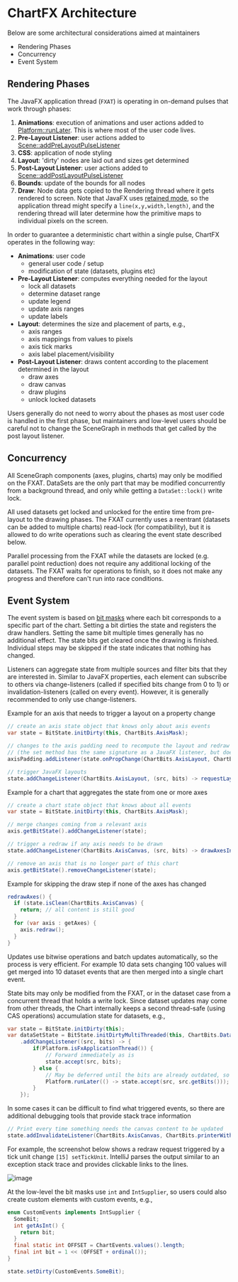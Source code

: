 # ChartFX Architecture

Below are some architectural considerations aimed at maintainers

* Rendering Phases
* Concurrency
* Event System

## Rendering Phases

The JavaFX application thread (`FXAT`) is operating in on-demand pulses that work through phases:

1) **Animations**: execution of animations and user actions added to [Platform::runLater](https://docs.oracle.com/javase/8/javafx/api/javafx/application/Platform.html#runLater-java.lang.Runnable-). This is where most of the user code lives.
2) **Pre-Layout Listener**: user actions added to [Scene::addPreLayoutPulseListener](https://docs.oracle.com/javase%2F9%2Fdocs%2Fapi%2F%2F/javafx/scene/Scene.html#addPreLayoutPulseListener-java.lang.Runnable-)
3) **CSS**: application of node styling
4) **Layout**: 'dirty' nodes are laid out and sizes get determined
5) **Post-Layout Listener**: user actions added to [Scene::addPostLayoutPulseListener](https://docs.oracle.com/javase%2F9%2Fdocs%2Fapi%2F%2F/javafx/scene/Scene.html#addPostLayoutPulseListener-java.lang.Runnable-)
6) **Bounds**: update of the bounds for all nodes
7) **Draw**: Node data gets copied to the Rendering thread where it gets rendered to screen. Note that JavaFX uses [retained mode](https://en.wikipedia.org/wiki/Retained_mode), so the application thread might specify a `line(x,y,width,length)`, and the rendering thread will later determine how the primitive maps to individual pixels on the screen.

In order to guarantee a deterministic chart within a single pulse, ChartFX operates in the following way:

* **Animations**: user code
  * general user code / setup
  * modification of state (datasets, plugins etc)
* **Pre-Layout Listener**: computes everything needed for the layout
  * lock all datasets
  * determine dataset range
  * update legend
  * update axis ranges
  * update labels
* **Layout**: determines the size and placement of parts, e.g.,
  * axis ranges
  * axis mappings from values to pixels
  * axis tick marks
  * axis label placement/visibility
* **Post-Layout Listener**: draws content according to the placement determined in the layout
  * draw axes
  * draw canvas
  * draw plugins
  * unlock locked datasets

Users generally do not need to worry about the phases as most user code is handled in the first phase, but maintainers and low-level users should be careful not to change the SceneGraph in methods that get called by the post layout listener.

## Concurrency

All SceneGraph components (axes, plugins, charts) may only be modified on the FXAT. DataSets are the only part that may be modified concurrently from a background thread, and only while getting a `DataSet::lock()` write lock.

All used datasets get locked and unlocked for the entire time from pre-layout to the drawing phases. The FXAT currently uses a reentrant (datasets can be added to multiple charts) read-lock (for compatibility), but it is allowed to do write operations such as clearing the event state described below.

Parallel processing from the FXAT while the datasets are locked (e.g. parallel point reduction) does not require any additional locking of the datasets. The FXAT waits for operations to finish, so it does not make any progress and therefore can't run into race conditions.

## Event System

The event system is based on [bit masks](https://en.wikipedia.org/wiki/Mask_(computing)) where each bit corresponds to a specific part of the chart. Setting a bit dirties the state and registers the draw handlers. Setting the same bit multiple times generally has no additional effect. The state bits get cleared once the drawing is finished. Individual steps may be skipped if the state indicates that nothing has changed. 

Listeners can aggregate state from multiple sources and filter bits that they are interested in. Similar to JavaFX properties, each element can subscribe to others via change-listeners (called if specified bits change from 0 to 1) or invalidation-listeners (called on every event). However, it is generally recommended to only use change-listeners.

Example for an axis that needs to trigger a layout on a property change

```Java
// create an axis state object that knows only about axis events
var state = BitState.initDirty(this, ChartBits.AxisMask);

// changes to the axis padding need to recompute the layout and redraw the canvas
// (the set method has the same signature as a JavaFX listener, but does not require a dependency)
axisPadding.addListener(state.onPropChange(ChartBits.AxisLayout, ChartBits.AxisCanvas)::set);

// trigger JavaFX layouts
state.addChangeListener(ChartBits.AxisLayout, (src, bits) -> requestLayout());
```

Example for a chart that aggregates the state from one or more axes

```Java
// create a chart state object that knows about all events
var state = BitState.initDirty(this, ChartBits.AxisMask);

// merge changes coming from a relevant axis
axis.getBitState().addChangeListener(state);

// trigger a redraw if any axis needs to be drawn
state.addChangeListener(ChartBits.AxisCanvas, (src, bits) -> drawAxesInNextCycle());

// remove an axis that is no longer part of this chart
axis.getBitState().removeChangeListener(state);
```

Example for skipping the draw step if none of the axes has changed

```Java
redrawAxes() {
  if (state.isClean(ChartBits.AxisCanvas) {
    return; // all content is still good
  }
  for (var axis : getAxes) {
    axis.redraw();
  }
}
```

Updates use bitwise operations and batch updates automatically, so the process is very efficient. For example 10 data sets changing 100 values will get merged into 10 dataset events that are then merged into a single chart event.

State bits may only be modified from the FXAT, or in the dataset case from a concurrent thread that holds a write lock. Since dataset updates may come from other threads, the Chart internally keeps a second thread-safe (using CAS operations) accumulation state for datasets, e.g.,

```Java
var state = BitState.initDirty(this);
var dataSetState = BitState.initDirtyMultiThreaded(this, ChartBits.DataSetMask)
    .addChangeListener((src, bits) -> {
        if(Platform.isFxApplicationThread()) {
            // Forward immediately as is
            state.accept(src, bits);
        } else {
            // May be deferred until the bits are already outdated, so set actual state
            Platform.runLater(() -> state.accept(src, src.getBits()));
        }
    });
```

In some cases it can be difficult to find what triggered events, so there are additional debugging tools that provide stack trace information

```Java
// Print every time something needs the canvas content to be updated
state.addInvalidateListener(ChartBits.AxisCanvas, ChartBits.printerWithStackTrace());
```

For example, the screenshot below shows a redraw request triggered by a tick unit change `[15] setTickUnit`. IntelliJ parses the output similar to an exception stack trace and provides clickable links to the lines.

![image](https://github.com/fair-acc/chart-fx/assets/5491587/b0666f90-d990-4b4e-a1a3-a263a8fab63b)

At the low-level the bit masks use `int` and `IntSupplier`, so users could also create custom elements with custom events, e.g.,

```Java
enum CustomEvents implements IntSupplier {
  SomeBit;
  int getAsInt() {
    return bit;
  }
  final static int OFFSET = ChartEvents.values().length;
  final int bit = 1 << (OFFSET + ordinal());
}

state.setDirty(CustomEvents.SomeBit);
```

